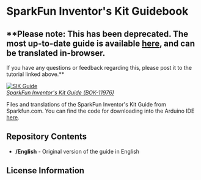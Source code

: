 SparkFun Inventor's Kit Guidebook
==================================

## **Please note: This has been deprecated. The most up-to-date guide is available [here](https://learn.sparkfun.com/tutorials/sik-experiment-guide-for-arduino---v32), and can be translated in-browser.
If you have any questions or feedback regarding this, please post it to the tutorial linked above.**



[![SIK Guide](https://dlnmh9ip6v2uc.cloudfront.net/images/products/1/1/9/7/6/11976-01_medium.jpg)  
*SparkFun Inventor's Kit Guide (BOK-11976)*](https://www.sparkfun.com/products/11976)

Files and translations of the SparkFun Inventor's Kit Guide from Sparkfun.com.
You can find the code for downloading into the Arduino IDE [here](https://github.com/sparkfun/SIK-Guide-Code). 


Repository Contents
-------------------
* **/English** - Original version of the guide in English


License Information
-------------------
